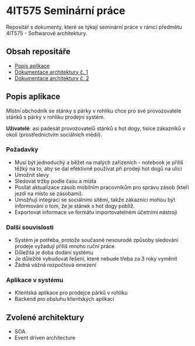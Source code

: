 # 4IT575 Seminární práce
Repositář s dokumenty, které se týkají seminární práce v rámci předmětu 4IT575 - Softwarové architektury.

## Obsah repositáře
- [Popis aplikace](https://github.com/MichalMoudry/4IT575-seminarni-prace#popis-aplikace "Popis aplikace")
- [Dokumentace architektury č. 1](https://github.com/MichalMoudry/4IT575-seminarni-prace/tree/main/dokumentace%20architektury/architektura%201 "Dokumentace architektury č. 1")
- [Dokumentace architektury č. 2](https://github.com/MichalMoudry/4IT575-seminarni-prace/tree/main/dokumentace%20architektury/architektura%202 "Dokumentace architektury č. 2")

## Popis aplikace
Místní obchodník se stánky s párky v rohlíku chce pro své provozovatele stánků s párky v rohlíku prodejní systém.

**Uživatelé**: asi padesát provozovatelů stánků s hot dogy, tisíce zákazníků v okolí (prostřednictvím sociálních médií).

### Požadavky
- Musí být jednoduchý a běžet na malých zařízeních - notebook je příliš těžký na to, aby se dal efektivně používat při prodeji hot dogů na ulici
- Umožnit slevy
- Sledovat tržby podle času a místa
- Posílat aktualizace zásob mobilním pracovníkům pro správu zásob (kteří jezdí na místo se zásobami).
- Umožňují integraci se sociálními sítěmi, takže zákazníci mohou být informováni o tom, že je stánek s hot dogy poblíž.
- Exportovat informace ve formátu importovatelném účetními nástroji

### Další souvislosti
- Systém je potřeba, protože současné nesourodé způsoby sledování prodeje vyžadují příliš mnoho ruční práce
- Důležitá je doba dodání systému
- Je důležité vybudovat řešení, které nebude třeba za 3 roky vyměnit
- Žádná vážná rozpočtová omezení

### Aplikace v systému
- Klientská aplikace pro prodejce párků v rohlíku
- Backend pro obsluhu klientských aplikací

## Zvolené architektury
- SOA
- Event driven architecture
